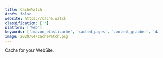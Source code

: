 ```yaml
---
title: CacheWatch
draft: false 
website: https://cache.watch
classification: ['']
platform: ['Web']
keywords: ['amazon_elasticache', 'cached_pages', 'content_grabber', 'datascraping.co', 'diggernaut', 'octoparse', 'phearjs', 'prerender.cloud', 'seo4ajax', 'scrapeful', 'scraper_api', 'scrapinghub', 'snapsearch', 'uipath', 'web_robots', 'rendora']
image: 2020/04/CacheWatch.png
---
```

Cache for your WebSite.